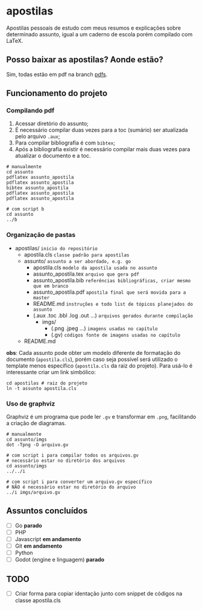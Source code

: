 # apostilas
Apostilas pessoais de estudo com meus resumos e explicações sobre determinado assunto, igual a um caderno de escola porém compilado com LaTeX.

## Posso baixar as apostilas? Aonde estão?
Sim, todas estão em pdf na branch [pdfs](https://github.com/nenitf/apostilas/tree/pdfs).

## Funcionamento do projeto
### Compilando pdf
1. Acessar diretório do assunto;
2. É necessário compilar duas vezes para a toc (sumário) ser atualizada pelo arquivo ``.aux``;
3. Para compilar bibliografia é com ``bibtex``;
4. Após a bibliografia existir é necessário compilar mais duas vezes para atualizar o documento e a toc.

```shell
# manualmente
cd assunto
pdflatex assunto_apostila
pdflatex assunto_apostila
bibtex assunto_apostila
pdflatex assunto_apostila
pdflatex assunto_apostila

# com script b
cd assunto
../b
```

### Organização de pastas
* apostilas/ ``inicio do repositório``
    * apostila.cls ``classe padrão para apostilas``
    * assunto/ ``assunto a ser abordado, e.g. go``
        * apostila.cls ``modelo da apostila usada no assunto``
        * assunto_apostila.tex ``arquivo que gera pdf``
        * assunto_apostila.bib ``referências bibliográficas, criar mesmo que em branco``
        * assunto_apostila.pdf ``apostila final que será movida para a master``
        * README.md ``instruções e todo list de tópicos planejados do assunto``
        * (.aux .toc .bbl .log .out ...) ``arquivos gerados durante compilação``
            * imgs/
                * (.png .jpeg ...) ``imagens usadas no capítulo``
                * (.gv) ``códigos fonte de imagens usadas no capítulo``
    * README.md

**obs**: Cada assunto pode obter um modelo diferente de formatação do documento (``apostila.cls``), porém caso seja possível será utilizado o template menos específico (``apostila.cls`` da raiz do projeto). Para usá-lo é interessante criar um link simbólico:
```shell
cd apostilas # raiz do projeto
ln -t assunto apostila.cls
```

### Uso de graphviz
Graphviz é um programa que pode ler `.gv` e transformar em `.png`, facilitando a criação de diagramas.
```shell
# manualmente
cd assunto/imgs
dot -Tpng -O arquivo.gv

# com script i para compilar todos os arquivos.gv
# necessário estar no diretório dos arquivos
cd assunto/imgs
../../i

# com script i para converter um arquivo.gv específico
# NÃO é necessário estar no diretório do arquivo
../i imgs/arquivo.gv
```

## Assuntos concluídos
* [ ] Go **parado**
* [ ] PHP
* [ ] Javascript **em andamento**
* [ ] Git **em andamento**
* [ ] Python
* [ ] Godot (engine e linguagem) **parado**

## TODO
* [ ] Criar forma para copiar identação junto com snippet de códigos na classe apostila.cls
